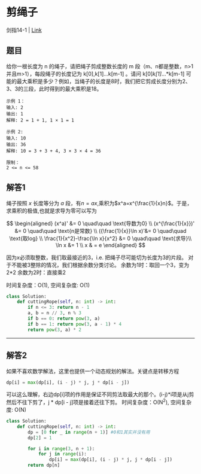 # 剪绳子
剑指14-1 | [Link](https://leetcode-cn.com/problems/jian-sheng-zi-lcof/)

## 题目
给你一根长度为 n 的绳子，请把绳子剪成整数长度的 m 段（m、n都是整数，n>1并且m>1），每段绳子的长度记为 k[0],k[1]...k[m-1] 。请问 k[0]*k[1]*...*k[m-1] 可能的最大乘积是多少？例如，当绳子的长度是8时，我们把它剪成长度分别为2、3、3的三段，此时得到的最大乘积是18。
```
示例 1：
输入: 2
输出: 1
解释: 2 = 1 + 1, 1 × 1 = 1

示例 2:
输入: 10
输出: 36
解释: 10 = 3 + 3 + 4, 3 × 3 × 4 = 36

限制：
2 <= n <= 58
```

## 解答1
绳子按照 $x$ 长度等分为 $a$ 段，有$n=ax$,乘积为$x^a=x^{\frac{1}{x}n}$。于是，求乘积的极值,也就是求导为零可以写为

$$
\begin{aligned}
(x^a)' &= 0 \quad\quad \text{导数为0} \\
(x^{\frac{1}{x}})' &= 0 \quad\quad \text{n是常数} \\
({\frac{1}{x}}\ln x)'&= 0 \quad\quad \text{取log} \\
\frac{1}{x^2}-\frac{\ln x}{x^2} &= 0 \quad\quad \text{求导}\\
\ln x &= 1 \\
x & = e
\end{aligned}
$$

因为$x$必须取整数，我们取最接近的3，i.e. 把绳子尽可能切为长度为3的片段。
对于不能被3整除的情况，我们根据余数分类讨论。
余数为1时：取回一个3，变为2*2
余数为2时：直接乘2

时间复杂度：O(1), 空间复杂度: O(1)

```python
class Solution:
    def cuttingRope(self, n: int) -> int:
        if n <= 3: return n - 1
        a, b = n // 3, n % 3
        if b == 0: return pow(3, a)
        if b == 1: return pow(3, a - 1) * 4
        return pow(3, a) * 2
```
------
## 解答2
如果不喜欢数学解法，这里也提供一个动态规划的解法。关键点是转移方程
```python
dp[i] = max(dp[i], (i - j) * j, j * dp[i - j])
```
可以这么理解，右边dp[i]项的作用是保证不同剪法取最大的那个。(i-j)*i项是从j剪然后不往下剪了，j * dp[i - j]项是接着还往下剪。
时间复杂度：O(N<sup>2</sup>), 空间复杂度: O(N)
```python
class Solution:
    def cuttingRope(self, n: int) -> int:
        dp = [0 for _ in range(n + 1)] #0和1其实并没有用
        dp[2] = 1

        for i in range(3, n + 1):
            for j in range(i):
                dp[i] = max(dp[i], (i - j) * j, j * dp[i - j])
        return dp[n]
```